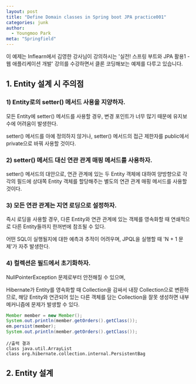 ```yaml
---
layout: post
title: "Define Domain classes in Spring boot JPA practice001"
categories: junk
author:
  - Youngmoo Park
meta: "Springfield"
---
```


이 예제는 Inflearn에서 김영한 강사님이 강의하시는 '실전! 스프링 부트와 JPA 활용1 - 웹 애플리케이션 개발' 강의를 수강하면서 클론 코딩해보는 예제를 다루고 있습니다.

## 1. Entity 설계 시 주의점

### 1) Entity로의 setter() 메서드 사용을 지양하자.

모든 Entity에 setter() 메서드를 사용할 경우, 변경 포인트가 너무 많기 때문에 유지보수에 어려움이 발생한다.

setter() 메서드를 아예 정의하지 않거나, setter() 메서드의 접근 제한자를 public에서 private으로 바꿔 사용할 것이다.

### 2) setter() 메서드 대신 연관 관계 매핑 메서드를 사용하자.

setter() 메서드의 대안으로, 연관 관계에 있는 두 Entity 객체에 대하여 양방향으로 각각의 필드에 상대쪽 Entity 객체를 할당해주는 별도의 연관 관계 매핑 메서드를 사용할 것이다.

### 3) 모든 연관 관계는 지연 로딩으로 설정하자.

즉시 로딩을 사용할 경우, 다른 Entity와 연관 관계에 있는 객체를 영속화할 때 연쇄적으로 다른 Entity들까지 한꺼번에 참조될 수 있다.

어떤 SQL이 실행될지에 대한 예측과 추적이 어려우며, JPQL을 실행할 때 'N + 1 문제'가 자주 발생한다.

### 4) 컬렉션은 필드에서 초기화하자.

NullPointerException 문제로부터 안전해질 수 있으며,

Hibernate가 Entity를 영속화할 때 Collection을 감싸서 내장 Collection으로 변환하므로,
해당 Entity와 연관되어 있는 다른 객체를 담는 Collection을 잘못 생성하면 내부 메커니즘에 문제가 발생할 수 있다.


```java
Member member = new Member();
System.out.println(member.getOrders().getClass());
em.persist(member);
System.out.println(member.getOrders().getClass());
```
```plaintext
//출력 결과
class java.util.ArrayList
class org.hibernate.collection.internal.PersistentBag
```



## 2. Entity 설계

